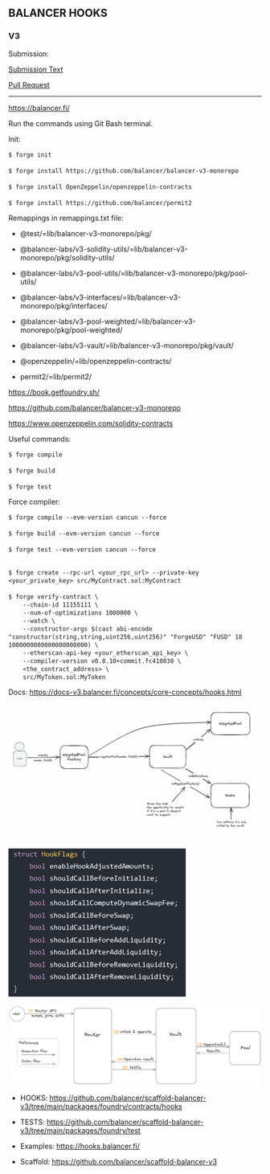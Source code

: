 ## BALANCER HOOKS

### V3

Submission:

[Submission Text](submission.md)

[Pull Request](https://github.com/balancer/scaffold-balancer-v3/pull/111)

---

https://balancer.fi/

Run the commands using Git Bash terminal.

Init:

```shell
$ forge init

$ forge install https://github.com/balancer/balancer-v3-monorepo

$ forge install OpenZeppelin/openzeppelin-contracts

$ forge install https://github.com/balancer/permit2
```

Remappings in remappings.txt file:

- @test/=lib/balancer-v3-monorepo/pkg/

- @balancer-labs/v3-solidity-utils/=lib/balancer-v3-monorepo/pkg/solidity-utils/

- @balancer-labs/v3-pool-utils/=lib/balancer-v3-monorepo/pkg/pool-utils/

- @balancer-labs/v3-interfaces/=lib/balancer-v3-monorepo/pkg/interfaces/

- @balancer-labs/v3-pool-weighted/=lib/balancer-v3-monorepo/pkg/pool-weighted/

- @balancer-labs/v3-vault/=lib/balancer-v3-monorepo/pkg/vault/

- @openzeppelin/=lib/openzeppelin-contracts/

- permit2/=lib/permit2/

https://book.getfoundry.sh/

https://github.com/balancer/balancer-v3-monorepo

https://www.openzeppelin.com/solidity-contracts

Useful commands:

```shell
$ forge compile

$ forge build

$ forge test
```

Force compiler:

```shell
$ forge compile --evm-version cancun --force

$ forge build --evm-version cancun --force

$ forge test --evm-version cancun --force
```

```shell

$ forge create --rpc-url <your_rpc_url> --private-key <your_private_key> src/MyContract.sol:MyContract

$ forge verify-contract \
    --chain-id 11155111 \
    --num-of-optimizations 1000000 \
    --watch \
    --constructor-args $(cast abi-encode "constructor(string,string,uint256,uint256)" "ForgeUSD" "FUSD" 18 1000000000000000000000) \
    --etherscan-api-key <your_etherscan_api_key> \
    --compiler-version v0.8.10+commit.fc410830 \
    <the_contract_address> \
    src/MyToken.sol:MyToken
```

Docs: https://docs-v3.balancer.fi/concepts/core-concepts/hooks.html

![Hooks](./img/hooks.png?raw=true "Hooks")

![Flags](./img/flags.png?raw=true "Flags")

![Route](./img/route.png?raw=true "Route")

- HOOKS: https://github.com/balancer/scaffold-balancer-v3/tree/main/packages/foundry/contracts/hooks

- TESTS: https://github.com/balancer/scaffold-balancer-v3/tree/main/packages/foundry/test

- Examples: https://hooks.balancer.fi/

- Scaffold: https://github.com/balancer/scaffold-balancer-v3
